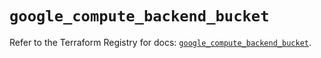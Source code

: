 # `google_compute_backend_bucket`

Refer to the Terraform Registry for docs: [`google_compute_backend_bucket`](https://registry.terraform.io/providers/hashicorp/google/5.33.0/docs/resources/compute_backend_bucket).
